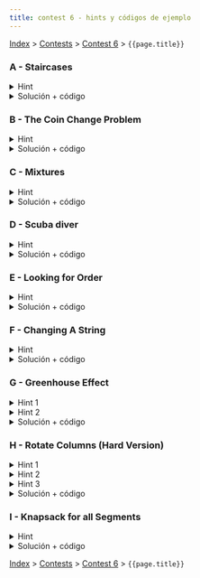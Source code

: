 ```yaml
---
title: contest 6 - hints y códigos de ejemplo
---
```


[Index](../index) > [Contests](../contests) > [Contest 6](../contests#contest-6) > ```{{page.title}}```

### A - Staircases
<details>
  <summary>Hint</summary>
  Un posible DP podría ser de la forma DP(n, h) = todas las formas de construir escaleras de n bloques tal que el primer peldaño es de altura h (pero si se te ocurre otro DP, go ahead)
</details>
<details> 
<summary>Solución + código</summary>
La recurrencia del DP(n, h) del hint, ignorando casos bases, sería la sumatoria sobre x = h+1 ... n-h de DP(n-h, x). <a href="https://github.com/BenjaminRubio/CompetitiveProgramming/blob/master/Problems/Otros/Staircases.cpp">Código de ejemplo</a>
</details>

### B - The Coin Change Problem
<details>
  <summary>Hint</summary>
  Pensar en un DP de la forma DP(k, i) = todas las formas que podemos generar el monto 'k' usando monedas de tipo i, i+1, ..., m-1. La llamada inicial del DP sería DP(n, 0), ya que queremos contar todas las formas de generar el monto 'n' teniendo a nuestra disposición todas las monedas (del 0 al m-1). Para deducir la recurrencia del DP, pensar que tenemos 2 opciones: usar la moneda i-ésima o no usarla, si la usamos después podemos usarla de nuevo, y si no la usamos entonces nos pasamos a la siguiente moneda.
</details>
<details> 
<summary>Solución + código</summary>
 Implementar el DP(k,i) explicado conceptualmente en el hint. Si usamos la moneda i, nos queda el subproblema DP(k - value[i], i), si no la usamos, nos queda el subproblema DP(k, i+1). <a href="https://github.com/BenjaminRubio/CompetitiveProgramming/blob/master/Problems/HackerRank/TheCoinChangeProblem.cpp">Código de ejemplo</a>
</details>

### C - Mixtures
<details> 
  <summary>Hint</summary>
  Podemos ver el problema desde el final del proceso hasta el principio, es decir, cual es el óptimo para las últimas 2 pociones que mezclemos? Sabemos que el humo que genera esta última mezcla sólo depende de los colores de las mezclas que contiene cada una, pero al poder juntarse sólo con adyacentes, necesariamente cada mezcla es la unión de un segmento contiguo de las pociones iniciales. Si pensamos el proceso de esta forma basta con tomar cada vez la opción que nos genere menos humo en generar estas "últimas pociones" y mezclarlas.
</details>
<details> 
  <summary>Solución + código</summary>
  Siguiendo lo expresado en el Hint, podemos hacer un DP sobre todos los segmentos contiguos de pociones iniciales, y para cada uno de estos el dp calcula el punto óptimo para unirlo, es decir cómo separar en 2 el segmento en cuestión de tal forma que si cada uno de los nuevos segmentos se mezcla de manera óptima, esta última mezcla genere la menor cantidad de humo (tomando en cuenta el humo óptimo de sus subsegmentos). Para calcular el humo de los subsegmentos basta ocupar la misma función dp sobre ellos.
  <a href="https://github.com/BenjaminRubio/CompetitiveProgramming/blob/master/Problems/SPOJ/Mixtures.cpp">Código de ejemplo</a>
</details>

### D - Scuba diver
<details> 
  <summary>Hint</summary>
  Podemos pensar este problema como decidir cilindro por cilindro si es que es óptimo tenerlo en los tanques finales o no, de esta forma se puede pensar la decisión de cada cilindro como subproblema, donde esta depende del peso óptimo para tener el oxígeno y nitrógeno restante (suponiendo que tomaste el tanque).
</details>
<details> 
  <summary>Solución + código</summary>
  Tomando en cuenta el hint, podemos pensar en hacer las elecciones en orden, es decir, podemos hacer un dp que dependa de 3 variables, indice, oxígeno a llevar y nitrógeno a llevar, y el índice indica que decidiremos sobre el i-ésimo tanque considerando sólo los tanques con índices mayores o iguales a i. Esto no cambia el resultado, pues cualquier configuración de tanques puede ser elegida en orden. Luego para cada subproblema hay dos opciones, llevar o no el i-ésimo tanque, si no lo llevamos el subproblema es equivalente al dp desde i+1 con los mismos requerimientos de oxígeno y nitrógeno. Pero si lo llevamos la respuesta es el peso del tanque más el óptimo desde i+1 de los requerimientos quitándole el aporte del tanque i.
  De esta forma la respuesta puede ser accedida desde el subproblema desde el primer índice y los requerimientos iniciales.
  <a href="https://github.com/BenjaminRubio/CompetitiveProgramming/blob/master/Problems/SPOJ/ScubaDiver.cpp">Código de ejemplo</a>
</details>

### E - Looking for Order
<details>
  <summary>Hint</summary>
  Podemos representar los objetos que tenemos que recoger con los bits de un entero 'mask'. Entonces podemos pensar en un DP de la forma DP(mask) = el mínimo tiempo para recoger los objetos indicados por los bits prendidos de 'mask', y la solución al problema inicial sería DP(2^N-1), con N siendo la cantidad de objetos.
</details>
<details> 
<summary>Solución + código</summary>
Implementamos el DP(mask) definido conceptualmente en el hint. Internamente, dentro de DP(mask) tenemos que tomar la decisión de cómo ir a buscar el primer objeto con bit prendido. Tenemos dos opciones: 1) ir a buscarlo y traerlo de vuelta a la mochila altiro o 2) ir a buscarlo, luego aprovechar de ir a buscar un segundo objeto (con bit prendido también) y luego traernos los dos objetos juntos. En cada caso nos quedaría un submask de mask como subproblema a resolver (llamamos a DP(submask) para resolver el subproblema). <a href="https://github.com/BenjaminRubio/CompetitiveProgramming/blob/master/Problems/Codeforces/LookingForOrder.cpp">Código de ejemplo</a>
</details>

### F - Changing A String
<details> 
  <summary>Hint</summary>
  Podemos pensar el problema como ir igualando los strings de a poco de izquierda a derecha, de esta forma podemos definir un subproblema del dp como minimizar la cantidad de movimientos dado que estoy en el el índice i del primer string y en el índice j del segundo (asumes que ya igualaste lo anterior).
</details>
<details> 
  <summary>Solución + código</summary>
  Hacemos lo que dice el Hint. Para cada subproblema el mínimo es el que genere menos pasos de todas las opciones que tengan sentido, entre insertar, reemplazar, borrar o avanzar, que desencadenan a su vez una cantidad de movimientos que dependen de los siguientes subproblemas. Finalmente para recuperar los pasos de una estrategia óptima basta ir recorriendo las decisiones óptimas usando los valores que quedaron guardados en el memo. Es recomendable usar una funcion recursiva similar a la del dp para este último paso.
  <a href="https://github.com/BenjaminRubio/CompetitiveProgramming/blob/master/Problems/Codeforces/ChangingAString.cpp">Código de ejemplo</a>
</details>

### G - Greenhouse Effect
<details> 
  <summary>Hint 1</summary>
  Un primer insight es darse cuenta de que al poder colocar las plantas en el lugar que queramos, las coordenadas de estas no son realmente importantes para el problema, sólo el orden inicial de los tipos.
</details>
<details> 
  <summary>Hint 2</summary>
  Podemos descomponer el problema en subproblemas que deciden para cada planta si es óptimo moverla o no, y retornar la opción que desencadene menos movimentos al largo plazo.
</details>
<details> 
  <summary>Solución + código</summary>
  La solución de este problema es similar a la del problema G. Podemos hacer un dp que dependa de 2 cosas, indice de la planta que decidiremos ahora y el mayor de los tipos de planta que hemos no movido (en cuanto a su tipo, no coordenadas). Recorremos los problemas de izquierda a derecha, decidiendo para cada planta en el dp, de esta forma el óptimo para un subproblema depende de los óptimos de los subproblemas siguientes. Nos importa el mayor de los tipos que no hemos movido en las plantas que ya decidimos, pues si este tipo es mayor que el de la planta que decidimos ahora, no podemos no moverla pues no generaría una configuración deseada.
  <a href="https://github.com/BenjaminRubio/CompetitiveProgramming/blob/master/Problems/Codeforces/GreenhouseEffect.cpp">Código de ejemplo</a>
</details>

### H - Rotate Columns (Hard Version)
<details> 
  <summary>Hint 1</summary>
  Si M > N, notar que podemos ordenar las columnas de mayor a menor de acuerdo al máximo valor por columna, quedarnos con las primeras N columnas y descartar el resto. Esto porque cualquier solución que no use alguna(s) de las primeras N columnas siempre la podemos empatar o mejorar rotando apropiadamente las primeras N columnas.
</details>
<details> 
  <summary>Hint 2</summary>
  Notar que dada una configuración cualquiera de columnas rotadas, podemos pensar que cada columna contribuye con 0 o más "máximos" a la sumatoria de máximos. Por ejemplo, la primera columna contribuye con máximos en las filas 1 y 3, la segunda columna contribuye con máximos en las filos 2 y 5, la tercera columna contribuye con un máximo en la fila 4, etc. En otras palabras, si nosotros exploramos exhaustivamente el "árbol de posibles contribuciones de máximos por columna" (pesándolo como el árbol de decisiones de un backtracking), la solución óptima va a corresponder a una rama de ese árbol. La forma de explorar sería con una función search(i, mask) = la mayor suma de máximos que podemos armar con las columnas i, i+1, i+2, ..., min(N,M)-1 suponiendo que las filas indicadas por los bits prendidos de 'mask' están desocupadas (las otras filas ya tienen máximos asignados). El search partiría con search(0, 2^N-1).
</details>
<details> 
  <summary>Hint 3</summary>
  Supongamos que para la columna i-ésima, yo escojo que dicha columna va a contribuir con máximos en las filas 1 y 3. Dado que yo puedo rotar la columna como yo quiera, esto es equivalente a haber fijado las filas 2 y 4, o haber fijado las filas 3 y 5, etc. Es decir, hay muchos subconjuntos de filas que son equivalentes bajo rotación, es decir, que forman una clase de equivalencia. Entonces uno puede hacer dos cosas: 1) precomputar estas clases de equivalencia y 2) precomputar la rotación óptima (que maximiza la suma) para cada clase de equivalencia.
</details>
<details> 
  <summary>Solución + código</summary>
  Primero nos quedamos con min(M,N) columnas según el Hint 1. Luego buscamos la suma de máximos óptima con un DP(i, mask) como se indicó en el Hint 2. Internamente, para la i-ésima columna debemos escoger un 'submask' de 'mask' (subconjunto de las filas disponibles) donde esta columna contribuirá con máximos. Dado un 'submask', podemos buscar la clase de equivalencia de 'submask' (que podemos precomputar de antes) y luego la suma de la rotación óptima de la columna i-ésima para dicha clase de equivalencia (también precomputable de antes). Entonces escoger un 'submask' de 'mask' para la columna i tiene un costo asociado de maxsum[i][mask2class[submask]] + DP(i+1, mask - submask). Es súper importante hacer estos pre-cómputos porque de no hacerlos, estaríamos obligados a hacerlos a cada rato dentro del DP y esto daría TLE por los límites del problema y la restricción de tiempo (este es un excelente problema para aprender el valor de precomputar muchas cosas). <a href="https://github.com/PabloMessina/Competitive-Programming-Material/blob/master/Solved%20problems/Codeforces/1209E2_RotateColumns(HardVersion).cpp">Código de ejemplo</a>
</details>

### I - Knapsack for all Segments
<details>
  <summary>Hint</summary>
  Notar que el problema es equivalente a contar todas las tuplas (L, sequence, R), donde sequence = (i1, i2, ..., ik) es una secuencia de índices de algún largo k tal que L <= i1 < i2 < .. < ik <= R y A[i1] + A[i2] + ... + A[ik] = S. Usando nuestro conocimiento previo de backtracking, todos las tuplas (L, sequence, R) válidas las podemos contar explorando un árbol de decisiones sobre los índices 0, 1, ..., N-1, donde por cáda índice vamos decidiendo si lo consideramos el L de la tupla, algún elemento de sequence o el R de la tupla (en ese orden). Pero bactracking daría TLE. La gracia está en darse cuenta que hay subproblemas que se repiten, y ahí podemos aplicar DP.
</details>
<details> 
<summary>Solución + código</summary>
Hacemos un DP(i, c, flag) = todas las formas de completar tuplas (L, sequence, R) válidas, suponiendo que estamos tomando decisiones a partir del índice i hacia la derecha (i, i+1, ..., N-1), debemos terminar de escoger elementos tal que su suma sea 'c', y si flag es 0 todavía estamos en la fase de escoger el índice que va a ser el 'L' de la tupla, en cambio si flag es 1 significa que ya escogimos el 'L' y ahora tenemos que completar el sequence y luego escoger el índice de 'R'. <a href="https://github.com/PabloMessina/Competitive-Programming-Material/blob/master/Solved%20problems/AtCoder/abc159_f_KnapsackForAllSegments.cpp">Código de ejemplo</a>
</details>

<!-- <details> 
  <summary>Hint</summary>   
</details>
<details> 
  <summary>Solución + código</summary>
  <a href="">Código de ejemplo</a>
</details> -->

[Index](../index) > [Contests](../contests) > [Contest 6](../contests#contest-6) > ```{{page.title}}```
